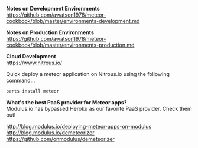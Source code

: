  
**Notes on Development Environments**    
https://github.com/awatson1978/meteor-cookbook/blob/master/environments-development.md

**Notes on Production Environments**  
https://github.com/awatson1978/meteor-cookbook/blob/master/environments-production.md

**Cloud Development**    
https://www.nitrous.io/  

Quick deploy a meteor application on Nitrous.io using the following command... 
````js
parts install meteor
````

**What's the best PaaS provider for Meteor apps?**    
Modulus.io has bypassed Heroku as our favorite PaaS provider.  Check them out!  

http://blog.modulus.io/deploying-meteor-apps-on-modulus  
http://blog.modulus.io/demeteorizer  
https://github.com/onmodulus/demeteorizer  



